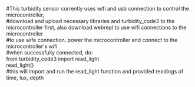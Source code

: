 #This turbidity sensor currently uses wifi and usb connection to control the microcontroller,  
#download and upload necessary libraries and turbidity_code3 to the microcontroller first, also download webrepl to use wifi connections to the microcontroller  
#to use wife connection, power the microcontroller and connect to the microcontroller's wifi  
#when successfully connected, do:  
from turbidity_code3 import read_light  
read_light()  
#this will import and run the read_light function and provided readings of time, lux, depth
